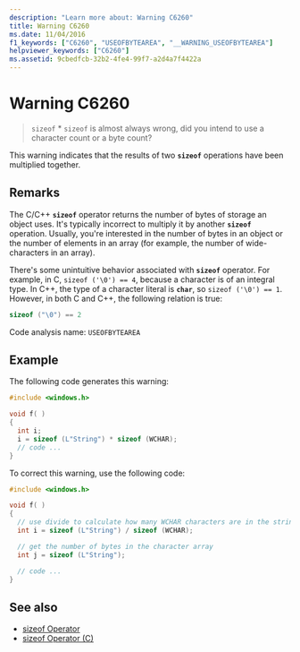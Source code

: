 ```yaml
---
description: "Learn more about: Warning C6260"
title: Warning C6260
ms.date: 11/04/2016
f1_keywords: ["C6260", "USEOFBYTEAREA", "__WARNING_USEOFBYTEAREA"]
helpviewer_keywords: ["C6260"]
ms.assetid: 9cbedfcb-32b2-4fe4-99f7-a2d4a7f4422a
---
```

# Warning C6260

> `sizeof` * `sizeof` is almost always wrong, did you intend to use a character count or a byte count?

This warning indicates that the results of two **`sizeof`** operations have been multiplied together.

## Remarks

The C/C++ **`sizeof`** operator returns the number of bytes of storage an object uses. It's typically incorrect to multiply it by another **`sizeof`** operation. Usually, you're interested in the number of bytes in an object or the number of elements in an array (for example, the number of wide-characters in an array).

There's some unintuitive behavior associated with **`sizeof`** operator. For example, in C, `sizeof ('\0') == 4`, because a character is of an integral type. In C++, the type of a character literal is **`char`**, so `sizeof ('\0') == 1`. However, in both C and C++, the following relation is true:

```cpp
sizeof ("\0") == 2
```

Code analysis name: `USEOFBYTEAREA`

## Example

The following code generates this warning:

```cpp
#include <windows.h>

void f( )
{
  int i;
  i = sizeof (L"String") * sizeof (WCHAR);
  // code ...
}
```

To correct this warning, use the following code:

```cpp
#include <windows.h>

void f( )
{
  // use divide to calculate how many WCHAR characters are in the string
  int i = sizeof (L"String") / sizeof (WCHAR);

  // get the number of bytes in the character array
  int j = sizeof (L"String");

  // code ...
}
```

## See also

- [sizeof Operator](../cpp/sizeof-operator.md)
- [sizeof Operator (C)](../c-language/sizeof-operator-c.md)
